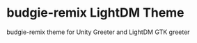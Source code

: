 budgie-remix LightDM Theme
==========================
budgie-remix theme for Unity Greeter and LightDM GTK greeter

